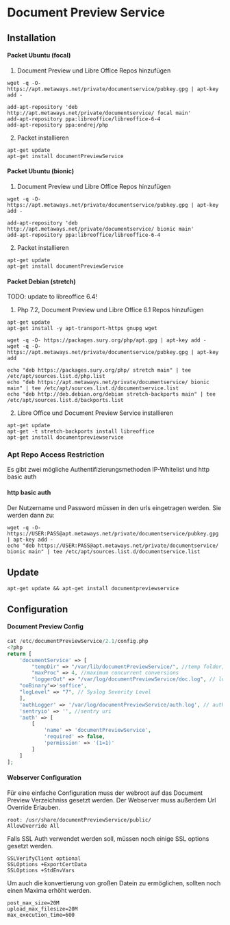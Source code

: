 # Document Preview Service
## Installation

#### Packet Ubuntu (focal)
1. Document Preview und Libre Office Repos hinzufügen
```shell script
wget -q -O- https://apt.metaways.net/private/documentservice/pubkey.gpg | apt-key add -

add-apt-repository 'deb http://apt.metaways.net/private/documentservice/ focal main'
add-apt-repository ppa:libreoffice/libreoffice-6-4
add-apt-repository ppa:ondrej/php
```
2. Packet installieren
```shell script
apt-get update
apt-get install documentPreviewService
```

#### Packet Ubuntu (bionic)
1. Document Preview und Libre Office Repos hinzufügen
```shell script
wget -q -O- https://apt.metaways.net/private/documentservice/pubkey.gpg | apt-key add -

add-apt-repository 'deb http://apt.metaways.net/private/documentservice/ bionic main'
add-apt-repository ppa:libreoffice/libreoffice-6-4
```
2. Packet installieren
```shell script
apt-get update
apt-get install documentPreviewService
```
#### Packet Debian (stretch)
TODO: update to libreoffice 6.4!
1. Php 7.2, Document Preview und Libre Office 6.1 Repos hinzufügen
```shell script
apt-get update
apt-get install -y apt-transport-https gnupg wget

wget -q -O- https://packages.sury.org/php/apt.gpg | apt-key add -
wget -q -O- https://apt.metaways.net/private/documentservice/pubkey.gpg | apt-key add 

echo "deb https://packages.sury.org/php/ stretch main" | tee /etc/apt/sources.list.d/php.list
echo "deb https://apt.metaways.net/private/documentservice/ bionic main" | tee /etc/apt/sources.list.d/documentservice.list
echo "deb http://deb.debian.org/debian stretch-backports main" | tee /etc/apt/sources.list.d/backports.list
``` 
2. Libre Office und Document Preview Service installieren
```shell script
apt-get update
apt-get -t stretch-backports install libreoffice
apt-get install documentpreviewservice
```
### Apt Repo Access Restriction
Es gibt zwei mögliche Authentifizierungsmethoden IP-Whitelist und http basic auth
#### http basic auth
Der Nutzername und Password müssen in den urls eingetragen werden. Sie werden dann zu:
```shell script
wget -q -O- https://USER:PASS@apt.metaways.net/private/documentservice/pubkey.gpg | apt-key add -
echo "deb https://USER:PASS@apt.metaways.net/private/documentservice/ bionic main" | tee /etc/apt/sources.list.d/documentservice.list
```
## Update
```shell script
apt-get update && apt-get install documentpreviewservice
```
## Configuration
#### Document Preview Config
``` php
cat /etc/documentPreviewService/2.1/config.php
<?php
return [
    'documentService' => [
        "tempDir" => "/var/lib/documentPreviewService/", //temp folder, must be rw
        "maxProc" => 4, //maximum concurrent conversions
        "loggerOut" => "/var/log/documentPreviewService/doc.log", // log file path, must exist and be writable 
	"ooBinary"=>'soffice',
	"logLevel" => "7", // Syslog Severity Level
    ],
    'authLogger' => '/var/log/documentPreviewService/auth.log', // auth logger path, must exist and be writable 
    'sentryio' => '', //sentry uri
    'auth' => [
        [
            'name' => 'documentPreviewService',
            'required' => false,
            'permission' => '(1=1)'
        ]
    ]
];
```

#### Webserver Configuration
Für eine einfache Configuration muss der webroot auf das Document Preview
Verzeichniss gesetzt werden. Der Webserver muss außerdem Url Override Erlauben.
```
root: /usr/share/documentPreviewService/public/
AllowOverride All
``` 

Falls SSL Auth verwendet werden soll, müssen noch einige SSL options gesetzt werden.
```
SSLVerifyClient optional
SSLOptions +ExportCertData
SSLOptions +StdEnvVars
```

Um auch die konvertierung von großen Datein zu ermöglichen, sollten noch einen
Maxima erhöht werden.
```
post_max_size=20M
upload_max_filesize=20M
max_execution_time=600
```
